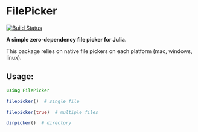 # FilePicker

[![Build Status](https://github.com/joshday/FilePicker.jl/actions/workflows/CI.yml/badge.svg?branch=main)](https://github.com/joshday/FilePicker.jl/actions/workflows/CI.yml?query=branch%3Amain)


**A simple zero-dependency file picker for Julia.**

This package relies on native file pickers on each platform (mac, windows, linux).

## Usage:

```julia
using FilePicker

filepicker()  # single file

filepicker(true)  # multiple files

dirpicker()  # directory
```

